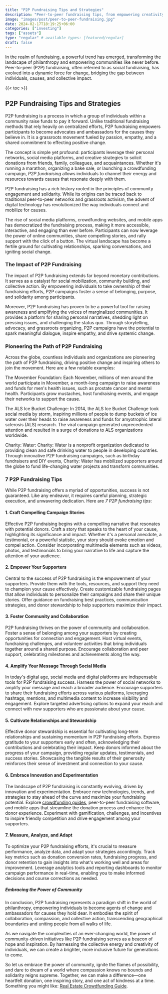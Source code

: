 ```yaml
---
title: "P2P Fundraising Tips and Strategies"
description: "Peer-to-peer fundraising tips, from empowering creativity to fostering entrepreneurship and social change."
image: "images/post/peer-to-peer-fundraising.jpg"
date: 2024-02-17T18:19:25+06:00
categories: ["investing"]
tags: ["assets"]
type: "regular" # available types: [featured/regular]
draft: false
---
```


In the realm of fundraising, a powerful trend has emerged, transforming the landscape of philanthropy and empowering communities like never before. Peer-to-peer (P2P) fundraising, often referred to as social fundraising, has evolved into a dynamic force for change, bridging the gap between individuals, causes, and collective impact.

{{< toc >}}

## P2P Fundraising Tips and Strategies

P2P fundraising is a process in which a group of individuals within a community raise funds to pay it forward. Unlike traditional fundraising methods that rely heavily on centralized efforts, P2P fundraising empowers participants to become advocates and ambassadors for the causes they believe in. It is a grassroots movement fueled by passion, empathy, and a shared commitment to effecting positive change.

The concept is simple yet profound: participants leverage their personal networks, social media platforms, and creative strategies to solicit donations from friends, family, colleagues, and acquaintances. Whether it's running a marathon, organizing a bake sale, or launching a crowdfunding campaign, _P2P fundraising_ allows individuals to channel their energy and resources towards causes that resonate deeply with them.

P2P fundraising has a rich history rooted in the principles of community engagement and solidarity. While its origins can be traced back to traditional peer-to-peer networks and grassroots activism, the advent of digital technology has revolutionized the way individuals connect and mobilize for causes.

The rise of social media platforms, crowdfunding websites, and mobile apps has democratized the fundraising process, making it more accessible, interactive, and engaging than ever before. Participants can now leverage the power of online communities, share compelling stories, and rally support with the click of a button. The virtual landscape has become a fertile ground for cultivating relationships, sparking conversations, and igniting social change.

### The Impact of P2P Fundraising

The impact of P2P fundraising extends far beyond monetary contributions. It serves as a catalyst for social mobilization, community building, and collective action. By empowering individuals to take ownership of their fundraising efforts, P2P campaigns foster a sense of belonging, purpose, and solidarity among participants.

Moreover, P2P fundraising has proven to be a powerful tool for raising awareness and amplifying the voices of marginalized communities. It provides a platform for sharing personal narratives, shedding light on pressing issues, and challenging the status quo. Through storytelling, advocacy, and grassroots organizing, P2P campaigns have the potential to spark meaningful dialogue, inspire empathy, and drive systemic change.

### Pioneering the Path of P2P Fundraising

Across the globe, countless individuals and organizations are pioneering the path of P2P fundraising, driving positive change and inspiring others to join the movement. Here are a few notable examples:

The Movember Foundation: Each November, millions of men around the world participate in Movember, a month-long campaign to raise awareness and funds for men's health issues, such as prostate cancer and mental health. Participants grow mustaches, host fundraising events, and engage their networks to support the cause.
    
The ALS Ice Bucket Challenge: In 2014, the ALS Ice Bucket Challenge took social media by storm, inspiring millions of people to dump buckets of ice water over their heads to raise awareness and funds for amyotrophic lateral sclerosis (ALS) research. The viral campaign generated unprecedented attention and resulted in a surge of donations to ALS organizations worldwide.
    
Charity: Water: Charity: Water is a nonprofit organization dedicated to providing clean and safe drinking water to people in developing countries. Through innovative P2P fundraising campaigns, such as birthday fundraisers and DIY events, Charity: Water has mobilized supporters around the globe to fund life-changing water projects and transform communities.

### 7 P2P Fundraising Tips

While P2P fundraising offers a myriad of opportunities, success is not guaranteed. Like any endeavor, it requires careful planning, strategic execution, and unwavering dedication. Here are _7 P2P fundraising tips_:

#### 1. Craft Compelling Campaign Stories

Effective P2P fundraising begins with a compelling narrative that resonates with potential donors. Craft a story that speaks to the heart of your cause, highlighting its significance and impact. Whether it's a personal anecdote, a testimonial, or a powerful statistic, your story should evoke emotion and compel action. Consider incorporating multimedia elements such as videos, photos, and testimonials to bring your narrative to life and capture the attention of your audience.

#### 2. Empower Your Supporters

Central to the success of P2P fundraising is the empowerment of your supporters. Provide them with the tools, resources, and support they need to champion your cause effectively. Create customizable fundraising pages that allow individuals to personalize their campaigns and share their unique stories. Offer guidance on fundraising best practices, communication strategies, and donor stewardship to help supporters maximize their impact.

#### 3. Foster Community and Collaboration

P2P fundraising thrives on the power of community and collaboration. Foster a sense of belonging among your supporters by creating opportunities for connection and engagement. Host virtual events, fundraising challenges, and volunteer activities that bring individuals together around a shared purpose. Encourage collaboration and peer support, celebrating milestones and achievements along the way.

#### 4. Amplify Your Message Through Social Media

In today's digital age, social media and digital platforms are indispensable tools for P2P fundraising success. Harness the power of social networks to amplify your message and reach a broader audience. Encourage supporters to share their fundraising efforts across various platforms, leveraging hashtags, mentions, and multimedia content to increase visibility and engagement. Explore targeted advertising options to expand your reach and connect with new supporters who are passionate about your cause.

#### 5. Cultivate Relationships and Stewardship

Effective donor stewardship is essential for cultivating long-term relationships and sustaining momentum in P2P fundraising efforts. Express gratitude to your supporters early and often, acknowledging their contributions and celebrating their impact. Keep donors informed about the progress of your campaign, providing regular updates, testimonials, and success stories. Showcasing the tangible results of their generosity reinforces their sense of investment and connection to your cause.

#### 6. Embrace Innovation and Experimentation

The landscape of P2P fundraising is constantly evolving, driven by innovation and experimentation. Embrace new technologies, trends, and strategies to stay ahead of the curve and maximize your fundraising potential. Explore [crowdfunding guides](/blog/crowdfunding-guide), peer-to-peer fundraising software, and mobile apps that streamline the donation process and enhance the donor experience. Experiment with gamification, challenges, and incentives to inspire friendly competition and drive engagement among your supporters.

#### 7. Measure, Analyze, and Adapt

To optimize your P2P fundraising efforts, it's crucial to measure performance, analyze data, and adapt your strategies accordingly. Track key metrics such as donation conversion rates, fundraising progress, and donor retention to gain insights into what's working well and areas for improvement. Leverage analytics tools and reporting dashboards to monitor campaign performance in real-time, enabling you to make informed decisions and course corrections as needed.

#####  Embracing the Power of Community

In conclusion, P2P fundraising represents a paradigm shift in the world of philanthropy, empowering individuals to become agents of change and ambassadors for causes they hold dear. It embodies the spirit of collaboration, compassion, and collective action, transcending geographical boundaries and uniting people from all walks of life.

As we navigate the complexities of an ever-changing world, the power of community-driven initiatives like P2P fundraising serves as a beacon of hope and inspiration. By harnessing the collective energy and creativity of individuals, we can create a brighter, more inclusive future for generations to come.

So let us embrace the power of community, ignite the flames of possibility, and dare to dream of a world where compassion knows no bounds and solidarity reigns supreme. Together, we can make a difference—one heartfelt donation, one inspiring story, and one act of kindness at a time. Something you might like: [Real Estate Crowdfunding Guide](/blog/top-real-estate-crowdfunding-platforms).
